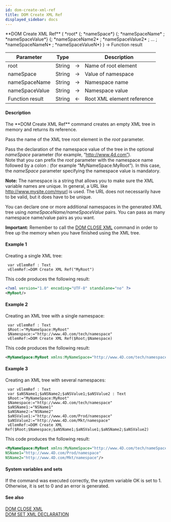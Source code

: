 ```yaml
---
id: dom-create-xml-ref
title: DOM Create XML Ref
displayed_sidebar: docs
---
```


<!--REF #_command_.DOM Create XML Ref.Syntax-->**DOM Create XML Ref** ( *root* {; *nameSpace*} {; *nameSpaceName* ; *nameSpaceValue*} {; *nameSpaceName2* ; *nameSpaceValue2* ; ... ; *nameSpaceNameN* ; *nameSpaceValueN*} ) -> Function result<!-- END REF-->
<!--REF #_command_.DOM Create XML Ref.Params-->
| Parameter | Type |  | Description |
| --- | --- | --- | --- |
| root | String | -> | Name of root element |
| nameSpace | String | -> | Value of namespace |
| nameSpaceName | String | -> | Namespace name |
| nameSpaceValue | String | -> | Namespace value |
| Function result | String | <- | Root XML element reference |

<!-- END REF-->

#### Description 

<!--REF #_command_.DOM Create XML Ref.Summary-->The **DOM Create XML Ref** command creates an empty XML tree in memory and returns its reference.<!-- END REF-->  
  
Pass the name of the XML tree root element in the *root* parameter. 

Pass the declaration of the namespace value of the tree in the optional *nameSpace* parameter (for example, “http://www.4d.com”).   
Note that you can prefix the *root* parameter with the namespace name followed by a colon *:* (for example “MyNameSpace:MyRoot”). In this case, the *nameSpace* parameter specifying the namespace value is mandatory.

**Note:** The namespace is a string that allows you to make sure the XML variable names are unique. In general, a URL like http://www.mysite.com/myurl is used. The URL does not necessarily have to be valid, but it does have to be unique. 

You can declare one or more additional namespaces in the generated XML tree using *nameSpaceName/nameSpaceValue* pairs. You can pass as many namespace name/value pairs as you want. 

**Important:** Remember to call the [DOM CLOSE XML](dom-close-xml.md) command in order to free up the memory when you have finished using the XML tree.

#### Example 1 

Creating a single XML tree: 

```4d
 var vElemRef : Text
 vElemRef:=DOM Create XML Ref("MyRoot")
```

This code produces the following result:

```XML
<?xml version="1.0" encoding="UTF-8" standalone="no" ?> 
<MyRoot/>
```

#### Example 2 

Creating an XML tree with a single namespace:   

```4d
 var vElemRef : Text
 $Root:="MyNameSpace:MyRoot"
 $Namespace:="http://www.4D.com/tech/namespace"
 vElemRef:=DOM Create XML Ref($Root;$Namespace)
```

This code produces the following result:

```XML
<MyNameSpace:MyRoot xmlns:MyNameSpace="http://www.4D.com/tech/namespace"/>
```

#### Example 3 

  
Creating an XML tree with several namespaces: 

```4d
 var vElemRef : Text
 var $aNSName1;$aNSName2;$aNSValue1;$aNSValue2 : Text
 $Root:="MyNameSpace:MyRoot"
 $Namespace:="http://www.4D.com/tech/namespace"
 $aNSName1:="NSName1"
 $aNSName2:="NSName2"
 $aNSValue1:="http://www.4D.com/Prod/namespace"
 $aNSValue2:="http://www.4D.com/Mkt/namespace"
 vElemRef:=DOM Create XML Ref($Root;$Namespace;$aNSName1;$aNSValue1;$aNSName2;$aNSValue2)
```

This code produces the following result:

```XML
<MyNameSpace:MyRoot xmlns:MyNameSpace="http://www.4D.com/tech/nameSpace"
NSName1="http://www.4D.com/Prod/namespace"
NSName2="http://www.4D.com/Mkt/namespace"/>
```

#### System variables and sets 

If the command was executed correctly, the system variable OK is set to 1\. Otherwise, it is set to 0 and an error is generated.

#### See also 

[DOM CLOSE XML](dom-close-xml.md)  
[DOM SET XML DECLARATION](dom-set-xml-declaration.md)  